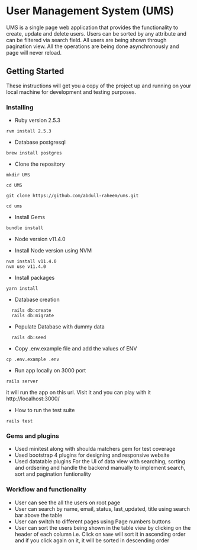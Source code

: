 # User Management System (UMS)

UMS is a single page web application that provides the functionality to create, update and delete users. Users can be sorted by any attribute and can be filtered via search field. All users are being shown through pagination view. All the operations are being done asynchronously and page will never reload.


## Getting Started

These instructions will get you a copy of the project up and running on your local machine for development and testing purposes.

### Installing


* Ruby version
 2.5.3

 ```
 rvm install 2.5.3
 ```
* Database
postgresql

```
brew install postgres
```


* Clone the repository


```
mkdir UMS

cd UMS

git clone https://github.com/abdull-raheem/ums.git

cd ums
```

* Install Gems
```
bundle install
```

* Node version
v11.4.0

* Install Node version using NVM
```
nvm install v11.4.0
nvm use v11.4.0
```

* Install packages
```
yarn install
```


* Database creation

```
  rails db:create
  rails db:migrate
```

* Populate Database with dummy data
```
  rails db:seed
```
* Copy .env.example file and add the values of ENV
```
cp .env.example .env
```

* Run app locally on 3000 port

```
rails server
```

it will run the app on this url. Visit it and you can play with it
http://localhost:3000/

* How to run the test suite

```
rails test
```

### Gems and plugins
- Used minitest along with shoulda matchers gem for test coverage
- Used bootstrap 4 plugins for designing and responsive website
- Used datatable plugins For the UI of data view with searching, sorting and ordsering and handle the backend manually to implement search, sort and pagination funtionality

### Workflow and functionality

- User can see the all the users on root page
- User can search by name, email, status, last_updated, title using search bar above the table
- User can switch to different pages using Page numbers buttons
- User can sort the users being shown in the table view by clicking on the header of each column i.e. Click on `Name` will sort it in ascending order and if you click again on it, it will be sorted in descending order

